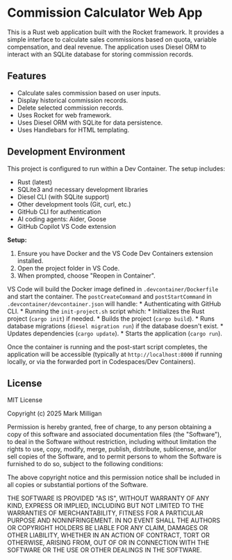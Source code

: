 # Commission Calculator Web App

This is a Rust web application built with the Rocket framework. It provides a simple interface to calculate sales commissions based on quota, variable compensation, and deal revenue. The application uses Diesel ORM to interact with an SQLite database for storing commission records.

## Features

*   Calculate sales commission based on user inputs.
*   Display historical commission records.
*   Delete selected commission records.
*   Uses Rocket for web framework.
*   Uses Diesel ORM with SQLite for data persistence.
*   Uses Handlebars for HTML templating.

## Development Environment

This project is configured to run within a Dev Container. The setup includes:

*   Rust (latest)
*   SQLite3 and necessary development libraries
*   Diesel CLI (with SQLite support)
*   Other development tools (Git, curl, etc.)
*   GitHub CLI for authentication
*   AI coding agents: Aider, Goose
*   GitHub Copilot VS Code extension

**Setup:**

1.  Ensure you have Docker and the VS Code Dev Containers extension installed.
2.  Open the project folder in VS Code.
3.  When prompted, choose "Reopen in Container".

VS Code will build the Docker image defined in `.devcontainer/Dockerfile` and start the container. The `postCreateCommand` and `postStartCommand` in `.devcontainer/devcontainer.json` will handle:
    *   Authenticating with GitHub CLI.
    *   Running the `init-project.sh` script which:
        *   Initializes the Rust project (`cargo init`) if needed.
        *   Builds the project (`cargo build`).
        *   Runs database migrations (`diesel migration run`) if the database doesn't exist.
        *   Updates dependencies (`cargo update`).
        *   Starts the application (`cargo run`).

Once the container is running and the post-start script completes, the application will be accessible (typically at `http://localhost:8000` if running locally, or via the forwarded port in Codespaces/Dev Containers).

## License

MIT License

Copyright (c) 2025 Mark Milligan

Permission is hereby granted, free of charge, to any person obtaining a copy
of this software and associated documentation files (the "Software"), to deal
in the Software without restriction, including without limitation the rights
to use, copy, modify, merge, publish, distribute, sublicense, and/or sell
copies of the Software, and to permit persons to whom the Software is
furnished to do so, subject to the following conditions:

The above copyright notice and this permission notice shall be included in all
copies or substantial portions of the Software.

THE SOFTWARE IS PROVIDED "AS IS", WITHOUT WARRANTY OF ANY KIND, EXPRESS OR
IMPLIED, INCLUDING BUT NOT LIMITED TO THE WARRANTIES OF MERCHANTABILITY,
FITNESS FOR A PARTICULAR PURPOSE AND NONINFRINGEMENT. IN NO EVENT SHALL THE
AUTHORS OR COPYRIGHT HOLDERS BE LIABLE FOR ANY CLAIM, DAMAGES OR OTHER
LIABILITY, WHETHER IN AN ACTION OF CONTRACT, TORT OR OTHERWISE, ARISING FROM,
OUT OF OR IN CONNECTION WITH THE SOFTWARE OR THE USE OR OTHER DEALINGS IN THE
SOFTWARE.
